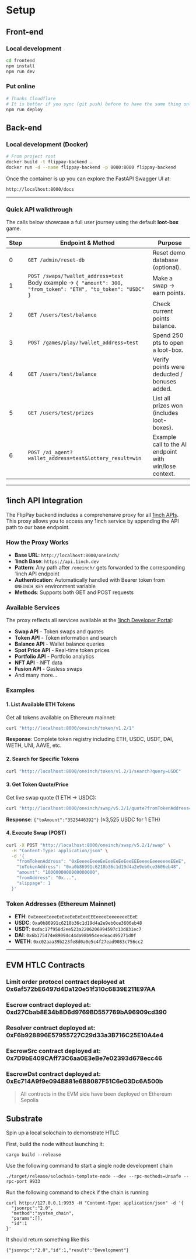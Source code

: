 # Setup

## Front-end

### Local development

```bash
cd frontend
npm install
npm run dev
```

### Put online

```bash
# Thanks Cloudflare
# It is better if you sync (git push) before to have the same thing online and in the repo
npm run deploy
```

## Back-end

### Local development (Docker)

```bash
# From project root
docker build -t flippay-backend .
docker run -d --name flippay-backend -p 8000:8000 flippay-backend
```

Once the container is up you can explore the FastAPI Swagger UI at:

```
http://localhost:8000/docs
```

---

### Quick API walkthrough

The calls below showcase a full user journey using the default **loot-box** game.

| Step | Endpoint & Method | Purpose |
|------|-------------------|---------|
| 0 | `GET /admin/reset-db` | Reset demo database (optional). |
| 1 | `POST /swaps/?wallet_address=test`  <br>Body example → `{ "amount": 300, "from_token": "ETH", "to_token": "USDC" }` | Make a swap → earn points. |
| 2 | `GET /users/test/balance` | Check current points balance. |
| 3 | `POST /games/play/?wallet_address=test` | Spend 250 pts to open a loot-box. |
| 4 | `GET /users/test/balance` | Verify points were deducted / bonuses added. |
| 5 | `GET /users/test/prizes` | List all prizes won (includes loot-boxes). |
| 6 | `POST /ai_agent?wallet_address=test&lottery_result=win` | Example call to the AI endpoint with win/lose context. |

---

## 1inch API Integration

The FlipPay backend includes a comprehensive proxy for all [1inch APIs](https://portal.1inch.dev/documentation/apis). This proxy allows you to access any 1inch service by appending the API path to our base endpoint.

### How the Proxy Works

- **Base URL**: `http://localhost:8000/oneinch/`
- **1inch Base**: `https://api.1inch.dev`
- **Pattern**: Any path after `/oneinch/` gets forwarded to the corresponding 1inch API endpoint
- **Authentication**: Automatically handled with Bearer token from `ONEINCH_KEY` environment variable
- **Methods**: Supports both GET and POST requests

### Available Services

The proxy reflects all services available at the [1inch Developer Portal](https://portal.1inch.dev/documentation/apis):

- **Swap API** - Token swaps and quotes
- **Token API** - Token information and search
- **Balance API** - Wallet balance queries
- **Spot Price API** - Real-time token prices
- **Portfolio API** - Portfolio analytics
- **NFT API** - NFT data
- **Fusion API** - Gasless swaps
- And many more...

### Examples

#### 1. List Available ETH Tokens

Get all tokens available on Ethereum mainnet:

```bash
curl "http://localhost:8000/oneinch/token/v1.2/1"
```

**Response**: Complete token registry including ETH, USDC, USDT, DAI, WETH, UNI, AAVE, etc.

#### 2. Search for Specific Tokens

```bash
curl "http://localhost:8000/oneinch/token/v1.2/1/search?query=USDC"
```

#### 3. Get Token Quote/Price

Get live swap quote (1 ETH → USDC):

```bash
curl "http://localhost:8000/oneinch/swap/v5.2/1/quote?fromTokenAddress=0xEeeeeEeeeEeEeeEeEeEeeEEEeeeeEeeeeeeeEEeE&toTokenAddress=0xa0b86991c6218b36c1d19d4a2e9eb0ce3606eb48&amount=1000000000000000000"
```

**Response**: `{"toAmount":"3525446392"}` (≈3,525 USDC for 1 ETH)

#### 4. Execute Swap (POST)

```bash
curl -X POST "http://localhost:8000/oneinch/swap/v5.2/1/swap" \
  -H "Content-Type: application/json" \
  -d '{
    "fromTokenAddress": "0xEeeeeEeeeEeEeeEeEeEeeEEEeeeeEeeeeeeeEEeE",
    "toTokenAddress": "0xa0b86991c6218b36c1d19d4a2e9eb0ce3606eb48",
    "amount": "1000000000000000000",
    "fromAddress": "0x...",
    "slippage": 1
  }'
```

### Token Addresses (Ethereum Mainnet)

- **ETH**: `0xEeeeeEeeeEeEeeEeEeEeeEEEeeeeEeeeeeeeEEeE`
- **USDC**: `0xa0b86991c6218b36c1d19d4a2e9eb0ce3606eb48`
- **USDT**: `0xdac17f958d2ee523a2206206994597c13d831ec7`
- **DAI**: `0x6b175474e89094c44da98b954eedeac495271d0f`
- **WETH**: `0xc02aaa39b223fe8d0a0e5c4f27ead9083c756cc2`


---

## EVM HTLC Contracts
### Limit order protocol contract deployed at 0x6af572bE6497d4Da120e51f310c6839E211E97AA

### Escrow contract deployed at: 0xd27Cbab8E34b8D6d9769BD557769bA96909cd390
### Resolver contract deployed at: 0xF6b928896E57955727C29d33a3B716C25E10A4e4
### EscrowSrc contract deployed at: 0x7D9bE409CAff73C6aa0E3eBe7e02393d678ecc46
### EscrowDst contract deployed at: 0xEc714A9f9e094B881e6B8087F51C6e03Dc6A500b

> All contracts in the EVM side have been deployed on Ethereum Sepolia

## Substrate

Spin up a local solochain to demonstrate HTLC

First, build the node without launching it:

```
cargo build --release
```

Use the following command to start a single node development chain
```
./target/release/solochain-template-node --dev --rpc-methods=Unsafe --rpc-port 9933
```

Run the following command to check if the chain is running 

```
curl http://127.0.0.1:9933 -H "Content-Type: application/json" -d '{
  "jsonrpc":"2.0",
  "method":"system_chain",
  "params":[],
  "id":1
}'
```

It should return something like this

```
{"jsonrpc":"2.0","id":1,"result":"Development"}
```